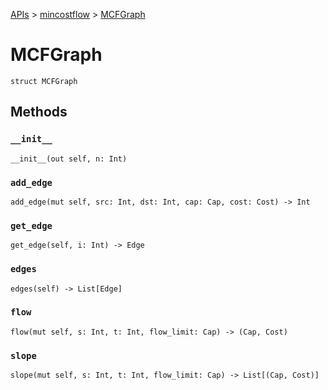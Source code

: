 [APIs](../index.md) > [mincostflow](./index.md) > [MCFGraph]()

# MCFGraph

```
struct MCFGraph
```

## Methods

### `__init__`

```
__init__(out self, n: Int)
```

### `add_edge`

```
add_edge(mut self, src: Int, dst: Int, cap: Cap, cost: Cost) -> Int
```

### `get_edge`

```
get_edge(self, i: Int) -> Edge
```

### `edges`

```
edges(self) -> List[Edge]
```

### `flow`

```
flow(mut self, s: Int, t: Int, flow_limit: Cap) -> (Cap, Cost)
```

### `slope`

```
slope(mut self, s: Int, t: Int, flow_limit: Cap) -> List[(Cap, Cost)]
```
